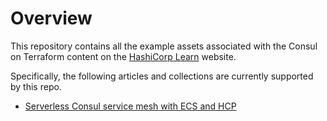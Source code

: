 # Overview

This repository contains all the example assets associated with the Consul
on Terraform content on the [HashiCorp Learn](https://learn.hashicorp.com/consul)
website.

Specifically, the following articles and collections are currently supported by this repo.

- [Serverless Consul service mesh with ECS and HCP](https://learn.hashicorp.com/tutorials/cloud/consul-ecs-hcp)
